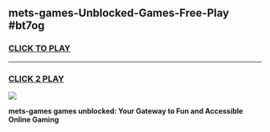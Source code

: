 
## mets-games-Unblocked-Games-Free-Play #bt7og
<h3>
<a href="https://us.freeplayer.one?title=mets-games&ref=9M">CLICK TO PLAY</a></h3>
<hr>

<h3>
<a href="https://us.freeplayer.one?title=mets-games&ref=9M">CLICK 2 PLAY</a>
  
</h3>

<a href="https://us.freeplayer.one?title=mets-games&ref=9M"><img src="https://clearcache.store/games.png"></a>


**mets-games games unblocked: Your Gateway to Fun and Accessible Online Gaming**
